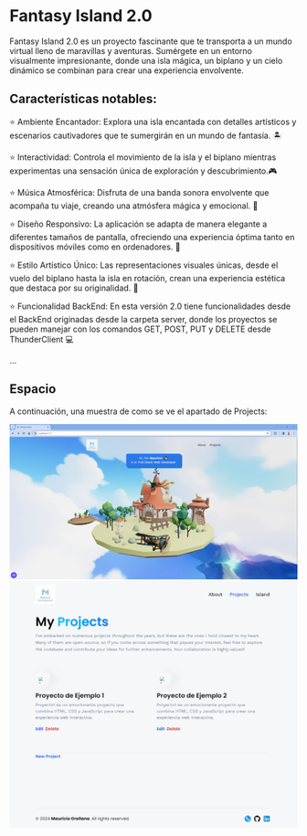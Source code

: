 
# Fantasy Island 2.0

Fantasy Island 2.0 es un proyecto fascinante que te transporta a un mundo virtual lleno de maravillas y aventuras. Sumérgete en un entorno visualmente impresionante, donde una isla mágica, un biplano y un cielo dinámico se combinan para crear una experiencia envolvente.

## Características notables:

:star: Ambiente Encantador: Explora una isla encantada con detalles artísticos y escenarios cautivadores que te sumergirán en un mundo de fantasía. 🏝️

:star: Interactividad: Controla el movimiento de la isla y el biplano mientras experimentas una sensación única de exploración y descubrimiento.🎮

:star: Música Atmosférica: Disfruta de una banda sonora envolvente que acompaña tu viaje, creando una atmósfera mágica y emocional. 🎵

:star: Diseño Responsivo: La aplicación se adapta de manera elegante a diferentes tamaños de pantalla, ofreciendo una experiencia óptima tanto en dispositivos móviles como en ordenadores. 📱

:star: Estilo Artístico Único: Las representaciones visuales únicas, desde el vuelo del biplano hasta la isla en rotación, crean una experiencia estética que destaca por su originalidad. 🎨

:star: Funcionalidad BackEnd: En esta versión 2.0 tiene funcionalidades desde el BackEnd originadas desde la carpeta server, donde los proyectos se pueden manejar con los comandos GET, POST, PUT y DELETE desde ThunderClient 💻

...

## Espacio

A continuación, una muestra de como se ve el apartado de Projects:

![3D Website](src/assets/images/screen.png)
![Projects](src/assets/images/screen2.png)




